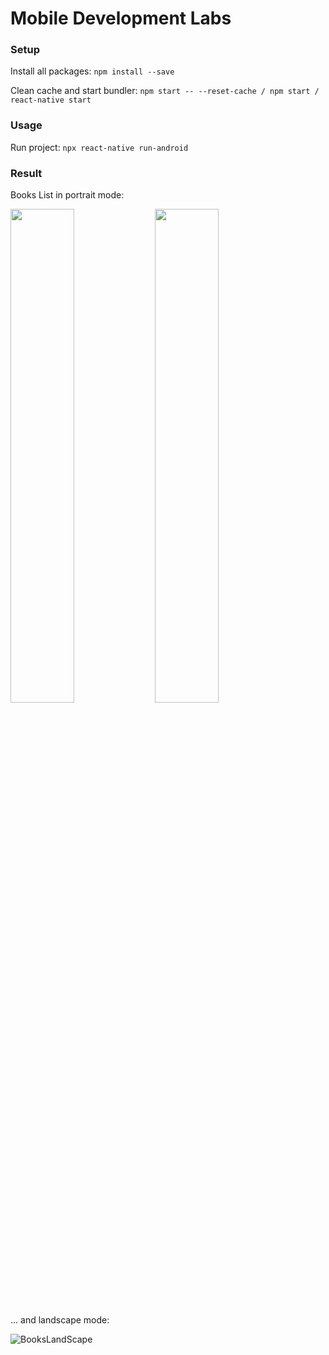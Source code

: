 # Mobile Development Labs

### Setup

Install all packages:
`npm install --save`

Clean cache and start bundler:
`npm start -- --reset-cache / npm start / react-native start `

### Usage

Run project:
`npx react-native run-android`

### Result
Books List in portrait mode:

<img src="https://i.imgur.com/R9TKuWV.png" height="45%" width="45%"> <img src="https://i.imgur.com/rggq3sq.png" height="45%" width="45%">

... and landscape mode:

![BooksLandScape](https://i.imgur.com/mWl1eeK.png)
